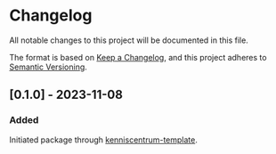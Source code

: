 # Changelog

All notable changes to this project will be documented in this file.

The format is based on [Keep a Changelog](https://keepachangelog.com/en/1.0.0/),
and this project adheres to [Semantic Versioning](https://semver.org/spec/v2.0.0.html).


## [0.1.0] - 2023-11-08

### Added
Initiated package through [kenniscentrum-template](https://gitlab.com/hetwaterschapshuis/kenniscentrum/kenniscentrum-template).